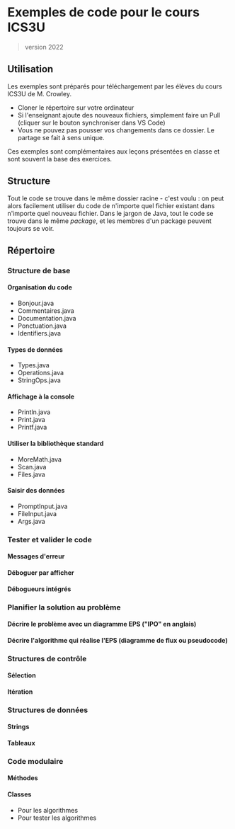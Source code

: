 # Exemples de code pour le cours ICS3U
> version 2022

## Utilisation

Les exemples sont préparés pour téléchargement par les élèves du cours ICS3U de M. Crowley. 

* Cloner le répertoire sur votre ordinateur
* Si l'enseignant ajoute des nouveaux fichiers, simplement faire un Pull (cliquer sur le bouton synchroniser dans VS Code)
* Vous ne pouvez pas pousser vos changements dans ce dossier. Le partage se fait à sens unique.

Ces exemples sont complémentaires aux leçons présentées en classe et sont souvent la base des exercices.

## Structure

Tout le code se trouve dans le même dossier racine - c'est voulu : on peut alors facilement utiliser du code de n'importe quel fichier existant dans n'importe quel nouveau fichier. Dans le jargon de Java, tout le code se trouve dans le même *package*, et les membres d'un package peuvent toujours se voir.

## Répertoire

### Structure de base

#### Organisation du code

* Bonjour.java
* Commentaires.java
* Documentation.java
* Ponctuation.java
* Identifiers.java

#### Types de données

* Types.java
* Operations.java
* StringOps.java

#### Affichage à la console

* Println.java
* Print.java
* Printf.java

#### Utiliser la bibliothèque standard

* MoreMath.java
* Scan.java
* Files.java

#### Saisir des données

* PromptInput.java
* FileInput.java
* Args.java

### Tester et valider le code

#### Messages d'erreur

#### Déboguer par afficher

#### Débogueurs intégrés

### Planifier la solution au problème

#### Décrire le problème avec un diagramme EPS  ("IPO" en anglais)

#### Décrire l'algorithme qui réalise l'EPS (diagramme de flux ou pseudocode)

### Structures de contrôle

#### Sélection

#### Itération

### Structures de données

#### Strings

#### Tableaux

### Code modulaire

#### Méthodes

#### Classes
* Pour les algorithmes
* Pour tester les algorithmes
